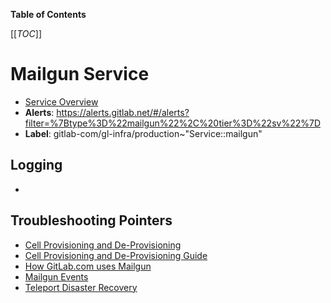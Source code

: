 <!-- MARKER: do not edit this section directly. Edit services/service-catalog.yml then run scripts/generate-docs -->

**Table of Contents**

[[_TOC_]]

# Mailgun Service

* [Service Overview](https://dashboards.gitlab.net/d/mailgun-main/mailgun-overview)
* **Alerts**: <https://alerts.gitlab.net/#/alerts?filter=%7Btype%3D%22mailgun%22%2C%20tier%3D%22sv%22%7D>
* **Label**: gitlab-com/gl-infra/production~"Service::mailgun"

## Logging

* []()

## Troubleshooting Pointers

* [Cell Provisioning and De-Provisioning](../cells/provisioning.md)
* [Cell Provisioning and De-Provisioning Guide](../cells/temp.md)
* [How GitLab.com uses Mailgun](mailgun.md)
* [Mailgun Events](mailgunevents.md)
* [Teleport Disaster Recovery](../teleport/teleport_disaster_recovery.md)
<!-- END_MARKER -->

<!-- ## Summary -->

<!-- ## Architecture -->

<!-- ## Performance -->

<!-- ## Scalability -->

<!-- ## Availability -->

<!-- ## Durability -->

<!-- ## Security/Compliance -->

<!-- ## Monitoring/Alerting -->

<!-- ## Links to further Documentation -->
